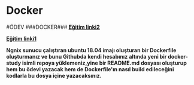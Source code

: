 # Docker
#ÖDEV
###DOCKER###
**[Eğitim linki2](https://www.youtube.com/watch?v=ZeYIp1PrWXc)**

 **[Eğitim linki1](https://www.youtube.com/watch?v=4XVfmGE1F_w)**

**Ngnix sunucu çalıştıran ubuntu 18.04 imajı oluşturan bir Dockerfile oluşturmanız ve bunu Githubda kendi hesabınız altında yeni bir docker-study isimli repoya yüklemeniz,yine bir README.md dosyası oluşturup hem bu ödevi yazacak hem de Dockerfile'ın nasıl build edileceğini kodlarla bu dosya içine yazacaksınız.**
